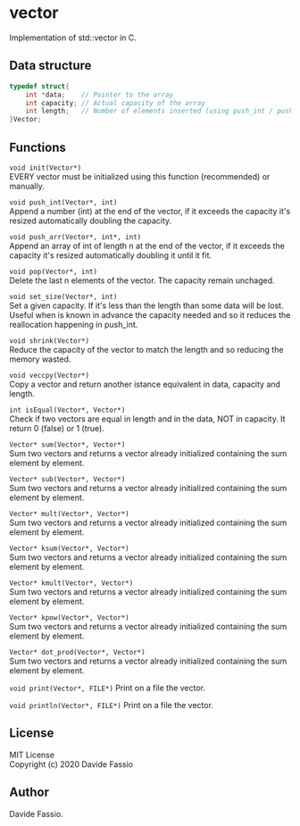 # vector
Implementation of std::vector in C.

## Data structure
``` C
typedef struct{
    int *data;    // Pointer to the array
    int capacity; // Actual capacity of the array
    int length;   // Number of elements inserted (using push_int / push_arr)
}Vector;
```

## Functions
```void init(Vector*)``` \
EVERY vector must be initialized using this function (recommended) or manually.

```void push_int(Vector*, int)``` \
Append a number (int) at the end of the vector, if it exceeds the capacity it's resized automatically doubling the capacity. 

```void push_arr(Vector*, int*, int)``` \
Append an array of int of length n at the end of the vector, if it exceeds the capacity it's resized automatically doubling it until it fit. 

```void pop(Vector*, int)``` \
Delete the last n elements of the vector. The capacity remain unchaged.

```void set_size(Vector*, int)``` \
Set a given capacity. If it's less than the length than some data will be lost. Useful when is known in advance the capacity needed and so it reduces the reallocation happening in push_int.

```void shrink(Vector*)``` \
Reduce the capacity of the vector to match the length and so reducing the memory wasted.

```void veccpy(Vector*)``` \
Copy a vector and return another istance equivalent in data, capacity and length.

```int isEqual(Vector*, Vector*)``` \
Check if two vectors are equal in length and in the data, NOT in capacity. It return 0 (false) or 1 (true).

```Vector* sum(Vector*, Vector*)``` \
Sum two vectors and returns a vector already initialized containing the sum element by element.


```Vector* sub(Vector*, Vector*)``` \
Sum two vectors and returns a vector already initialized containing the sum element by element.


```Vector* mult(Vector*, Vector*)``` \
Sum two vectors and returns a vector already initialized containing the sum element by element.

```Vector* ksum(Vector*, Vector*)``` \
Sum two vectors and returns a vector already initialized containing the sum element by element.


```Vector* kmult(Vector*, Vector*)``` \
Sum two vectors and returns a vector already initialized containing the sum element by element.


```Vector* kpow(Vector*, Vector*)``` \
Sum two vectors and returns a vector already initialized containing the sum element by element.


```Vector* dot_prod(Vector*, Vector*)``` \
Sum two vectors and returns a vector already initialized containing the sum element by element.

```void print(Vector*, FILE*)``` 
Print on a file the vector.

```void println(Vector*, FILE*)``` 
Print on a file the vector.

## License
MIT License \
Copyright (c) 2020 Davide Fassio

## Author
Davide Fassio.
